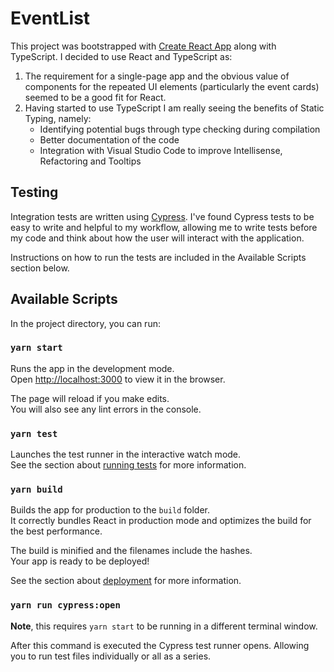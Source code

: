# EventList

This project was bootstrapped with [Create React App](https://github.com/facebook/create-react-app) along with TypeScript. I decided to use React and TypeScript as:

1. The requirement for a single-page app and the obvious value of components for the repeated UI elements (particularly the event cards) seemed to be a good fit for React.
2. Having started to use TypeScript I am really seeing the benefits of Static Typing, namely:
   - Identifying potential bugs through type checking during compilation
   - Better documentation of the code
   - Integration with Visual Studio Code to improve Intellisense, Refactoring and Tooltips

## Testing

Integration tests are written using [Cypress](https://www.cypress.io/). I've found Cypress tests to be easy to write and helpful to my workflow, allowing me to write tests before my code and think about how the user will interact with the application.

Instructions on how to run the tests are included in the Available Scripts section below.

## Available Scripts

In the project directory, you can run:

### `yarn start`

Runs the app in the development mode.\
Open [http://localhost:3000](http://localhost:3000) to view it in the browser.

The page will reload if you make edits.\
You will also see any lint errors in the console.

### `yarn test`

Launches the test runner in the interactive watch mode.\
See the section about [running tests](https://facebook.github.io/create-react-app/docs/running-tests) for more information.

### `yarn build`

Builds the app for production to the `build` folder.\
It correctly bundles React in production mode and optimizes the build for the best performance.

The build is minified and the filenames include the hashes.\
Your app is ready to be deployed!

See the section about [deployment](https://facebook.github.io/create-react-app/docs/deployment) for more information.

### `yarn run cypress:open`

**Note**, this requires `yarn start` to be running in a different terminal window.

After this command is executed the Cypress test runner opens. Allowing you to run test files individually or all as a series.
